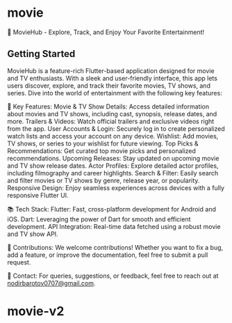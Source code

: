 # movie

🎥 MovieHub - Explore, Track, and Enjoy Your Favorite Entertainment!

## Getting Started

MovieHub is a feature-rich Flutter-based application designed for movie and TV enthusiasts. With a
sleek and user-friendly interface, this app lets users discover, explore, and track their favorite
movies, TV shows, and series. Dive into the world of entertainment with the following key features:

🚀 Key Features:
Movie & TV Show Details: Access detailed information about movies and TV shows, including cast,
synopsis, release dates, and more.
Trailers & Videos: Watch official trailers and exclusive videos right from the app.
User Accounts & Login: Securely log in to create personalized watch lists and access your account on
any device.
Wishlist: Add movies, TV shows, or series to your wishlist for future viewing.
Top Picks & Recommendations: Get curated top movie picks and personalized recommendations.
Upcoming Releases: Stay updated on upcoming movie and TV show release dates.
Actor Profiles: Explore detailed actor profiles, including filmography and career highlights.
Search & Filter: Easily search and filter movies or TV shows by genre, release year, or popularity.
Responsive Design: Enjoy seamless experiences across devices with a fully responsive Flutter UI.


📚 Tech Stack:
Flutter: Fast, cross-platform development for Android and iOS.
Dart: Leveraging the power of Dart for smooth and efficient development.
API Integration: Real-time data fetched using a robust movie and TV show API.


🌟 Contributions:
We welcome contributions! Whether you want to fix a bug, add a feature, or improve the documentation, feel free to submit a pull request.

📧 Contact:
For queries, suggestions, or feedback, feel free to reach out at nodirbarotov0707@gmail.com.
# movie-v2
